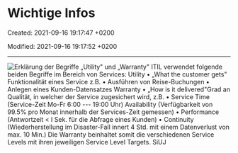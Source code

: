 # Wichtige Infos

Created: 2021-09-16 19:17:47 +0200

Modified: 2021-09-16 19:17:52 +0200

---

![Erklärung der Begriffe „Utility" und „Warranty" ITIL verwendet folgende beiden Begriffe im Bereich von Services: Utility • „What the customer gets" Funktionalität eines Service z.B. • Ausführen von Reise-Buchungen • Anlegen eines Kunden-Datensatzes Warranty • „How is it delivered"Grad an Qualität, in welcher der Service zugesichert wird, z.B. • Service Time (Service-Zeit Mo-Fr 6:00 --- 19:00 Uhr) Availability (Verfügbarkeit von 99.5% pro Monat innerhalb der Services-Zeit gemessen) • Performance (Antwortzeit < I Sek. für die Abfrage eines Kunden) • Continuity (Wiederherstellung im Disaster-Fall innert 4 Std. mit einem Datenverlust von max. 10 Min.) Die Warranty beinhaltet somit die verschiedenen Service Levels mit ihren jeweiligen Service Level Targets. SiUJ ](../../media/S1_03_ITIL_Service-Management-und-Case-Study-Wichtige-Infos-image1.png)